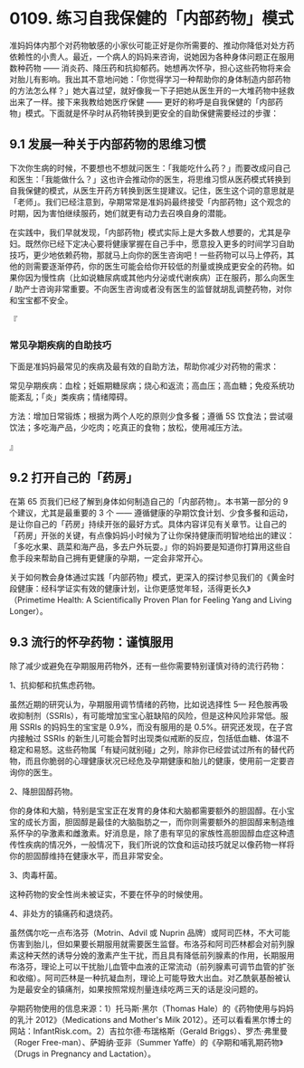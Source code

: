 # 0109. 练习自我保健的「内部药物」模式

准妈妈体内那个对药物敏感的小家伙可能正好是你所需要的、推动你降低对处方药依赖性的小贵人。最近，一个病人的妈妈来咨询，说她因为各种身体问题正在服用数种药物 —— 消炎药、降压药和抗抑郁药。她想再次怀孕，担心这些药物将来会对胎儿有影响。我出其不意地问她：「你觉得学习一种帮助你的身体制造内部药物的方法怎么样？」她大喜过望，就好像我一下子把她从医生开的一大堆药物中拯救出来了一样。接下来我教给她医疗保健 —— 更好的称呼是自我保健的「内部药物」模式。下面就是怀孕时从药物转换到更安全的自助保健需要经过的步骤：

## 9.1 发展一种关于内部药物的思维习惯

下次你生病的时候，不要想也不想就问医生：「我能吃什么药？」而要改成问自己和医生：「我能做什么？」这也许会推动你的医生，将思维习惯从医药模式转换到自我保健的模式，从医生开药方转换到医生提建议。记住，医生这个词的意思就是「老师」。我们已经注意到，孕期常常是准妈妈最终接受「内部药物」这个观念的时期，因为害怕继续服药，她们就更有动力去召唤自身的潜能。

在实践中，我们早就发现，「内部药物」模式实际上是大多数人想要的，尤其是孕妇。既然你已经下定决心要将健康掌握在自己手中，愿意投入更多的时间学习自助技巧，更少地依赖药物，那就马上向你的医生咨询吧！一些药物可以马上停药，其他的则需要逐渐停药，你的医生可能会给你开较低的剂量或换成更安全的药物。如果你因为慢性病（比如说糖尿病或其他内分泌或代谢疾病）正在服药，那么向医生 / 助产士咨询非常重要。不向医生咨询或者没有医生的监督就胡乱调整药物，对你和宝宝都不安全。

『

### 常见孕期疾病的自助技巧

下面是准妈妈最常见的疾病及最有效的自助方法，帮助你减少对药物的需求：

常见孕期疾病：血栓；妊娠期糖尿病；烧心和返流；高血压；高血糖；免疫系统功能紊乱；「炎」类疾病；情绪障碍。

方法：增加日常锻炼；根据为两个人吃的原则少食多餐；遵循 5S 饮食法；尝试啜饮法；多吃海产品，少吃肉；吃真正的食物；放松，使用减压方法。

』

## 9.2 打开自己的「药房」

在第 65 页我们已经了解到身体如何制造自己的「内部药物」。本书第一部分的 9 个建议，尤其是最重要的 3 个 —— 遵循健康的孕期饮食计划、少食多餐和运动，是让你自己的「药房」持续开张的最好方式。具体内容详见有关章节。让自己的「药房」开张的关键，有点像妈妈小时候为了让你保持健康而明智地给出的建议：「多吃水果、蔬菜和海产品，多去户外玩耍。」你的妈妈要是知道你打算用这些自愈手段来帮助自己拥有更健康的孕期，一定会非常开心。

关于如何教会身体通过实践「内部药物」模式，更深入的探讨参见我们的《黄金时段健康：经科学证实有效的健康计划，让你更感觉年轻，活得更长久》（Primetime Health: A Scientifically Proven Plan for Feeling Yang and Living Longer）。

## 9.3 流行的怀孕药物：谨慎服用

除了减少或避免在孕期服用药物外，还有一些你需要特别谨慎对待的流行药物：

1、抗抑郁和抗焦虑药物。

虽然近期的研究认为，孕期服用调节情绪的药物，比如说选择性 5— 羟色胺再吸收抑制剂（SSRIs），有可能增加宝宝心脏缺陷的风险，但是这种风险非常低。服用 SSRIs 的妈妈生的宝宝是 0.9%，而没有服用的是 0.5%。研究还发现，在子宫内接触过 SSRIs 的新生儿可能会暂时出现类似戒断的反应，包括低血糖、体温不稳定和易怒。这些药物属「有疑问就别碰」之列，除非你已经尝试过所有的替代药物，而且你脆弱的心理健康状况已经危及孕期健康和胎儿的健康，使用前一定要咨询你的医生。

2、降胆固醇药物。

你的身体和大脑，特别是宝宝正在发育的身体和大脑都需要额外的胆固醇。在小宝宝的成长方面，胆固醇是最佳的大脑脂肪之一，而你则需要额外的胆固醇来制造维系怀孕的孕激素和雌激素。好消息是，除了患有罕见的家族性高胆固醇血症这种遗传性疾病的情况外，一般情况下，我们所说的饮食和运动技巧就足以像药物一样将你的胆固醇维持在健康水平，而且非常安全。

3、肉毒杆菌。

这种药物的安全性尚未被证实，不要在怀孕的时候使用。

4、非处方的镇痛药和退烧药。

虽然偶尔吃一点布洛芬（Motrin、Advil 或 Nuprin 品牌）或阿司匹林，不大可能伤害到胎儿，但如果要长期服用就需要医生监督。布洛芬和阿司匹林都会对前列腺素这种天然的诱导分娩的激素产生干扰，而且具有降低前列腺素的作用，长期服用布洛芬，理论上可以干扰胎儿血管中血液的正常流动（前列腺素可调节血管的扩张和收缩）。阿司匹林是一种抗凝血剂，理论上可能导致大出血。对乙酰氨基酚被认为是最安全的镇痛剂，如果按照常规剂量连续吃两三天的话是没问题的。

孕期药物使用的信息来源：1）托马斯·黑尔（Thomas Hale）的《药物使用与妈妈的乳汁 2012》（Medications and Mother's Milk 2012）。还可以看看黑尔博士的网站：InfantRisk.com。2）吉拉尔德·布瑞格斯（Gerald Briggs）、罗杰·弗里曼（Roger Free-man）、萨姆纳·亚非（Summer Yaffe）的《孕期和哺乳期药物》（Drugs in Pregnancy and Lactation）。